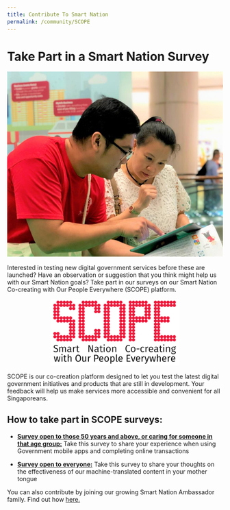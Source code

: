 ```yaml
---
title: Contribute To Smart Nation
permalink: /community/SCOPE
---
```

# Take Part in a Smart Nation Survey

![Member of public doing SCOPE with a Smart Nation Ambassador](/images/community/scope-sn-ambassdor.jpg)

Interested in testing new digital government services before these are launched? Have an observation or suggestion that you think might help us with our Smart Nation goals?
Take part in our surveys on our Smart Nation Co-creating with Our People Everywhere (SCOPE) platform.

<div style="width:100%;display:flex;justify-content:center;"><div style="width:300px;"><img src="/images/community/scope-logo.png"></div></div>

SCOPE is our co-creation platform designed to let you test the latest digital government initiatives and products that are still in development. Your feedback will help us make services more accessible and convenient for all Singaporeans. 

## How to take part in SCOPE surveys:

* <a href="https://www.research.net/r/Digital4seniors" target="_blank">**Survey open to those 50 years and above, or caring for someone in that age group:**</a>  Take this survey to share your experience when using Government mobile apps and completing online transactions

* <a href="https://www.research.net/r/MultilanguageGovt" target="_blank">**Survey open to everyone:**</a> Take this survey to share your thoughts on the effectiveness of our machine-translated content in your mother tongue


You can also contribute by joining our growing Smart Nation Ambassador family. Find out how [here.](/community/smart-nation-ambassadors)